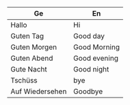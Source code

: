 | Ge              | En           |
|-----------------|--------------|
| Hallo           | Hi           |
| Guten Tag       | Good day     |
| Guten Morgen    | Good Morning |
| Guten Abend     | Good evening |
| Gute Nacht      | Good night   |
| Tschüss         | bye          |
| Auf Wiedersehen | Goodbye      |


